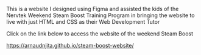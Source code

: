 This is a website I designed using Figma and assisted the kids of the Nervtek Weekend Steam Boost Training Program in bringing the website to live with just HTML and CSS as their Web Development Tutor 

Click on the link below to access the website of the weekend Steam Boost

https://arnaudnjita.github.io/steam-boost-website/
